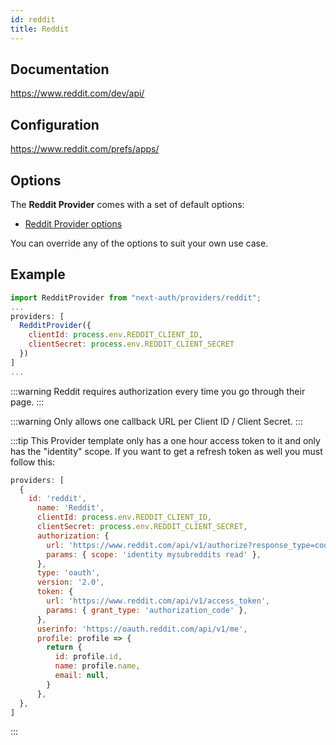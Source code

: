 ```yaml
---
id: reddit
title: Reddit
---
```


## Documentation

https://www.reddit.com/dev/api/

## Configuration

https://www.reddit.com/prefs/apps/

## Options

The **Reddit Provider** comes with a set of default options:

- [Reddit Provider options](https://github.com/nextauthjs/next-auth/blob/main/packages/next-auth/src/providers/reddit.js)

You can override any of the options to suit your own use case.

## Example

```js
import RedditProvider from "next-auth/providers/reddit";
...
providers: [
  RedditProvider({
    clientId: process.env.REDDIT_CLIENT_ID,
    clientSecret: process.env.REDDIT_CLIENT_SECRET
  })
]
...
```

:::warning
Reddit requires authorization every time you go through their page.
:::

:::warning
Only allows one callback URL per Client ID / Client Secret.
:::

:::tip
This Provider template only has a one hour access token to it and only has the "identity" scope. If you want to get a refresh token as well you must follow this:

```js
providers: [
  {
    id: 'reddit',
      name: 'Reddit',
      clientId: process.env.REDDIT_CLIENT_ID,
      clientSecret: process.env.REDDIT_CLIENT_SECRET,
      authorization: {
        url: 'https://www.reddit.com/api/v1/authorize?response_type=code&duration=permanent',
        params: { scope: 'identity mysubreddits read' },
      },
      type: 'oauth',
      version: '2.0',
      token: {
        url: 'https://www.reddit.com/api/v1/access_token',
        params: { grant_type: 'authorization_code' },
      },
      userinfo: 'https://oauth.reddit.com/api/v1/me',
      profile: profile => {
        return {
          id: profile.id,
          name: profile.name,
          email: null,
        }
      },
  },
]
```

:::
